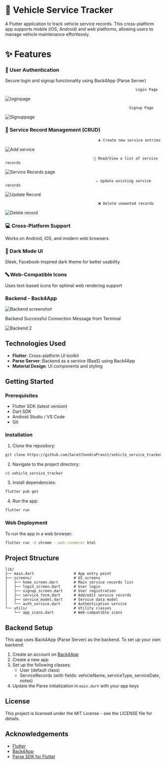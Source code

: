 # 🚗 Vehicle Service Tracker

A Flutter application to track vehicle service records. This cross-platform app supports mobile (iOS, Android) and web platforms, allowing users to manage vehicle maintenance effortlessly.

# ✨ Features

### 🔐 User Authentication

   Secure login and signup functionality using Back4App (Parse Server)
   
                                                               Login Page 
   ![loginpage](https://github.com/user-attachments/assets/ad166d49-e856-47b8-aa47-5c313b6f1b19)
   
                                                            Signup Page 
   ![Signuppage](https://github.com/user-attachments/assets/9cdb12f7-4768-4513-a85b-8ab97d54c6d6)

   

### 🧾 Service Record Management (CRUD)

                                              ➕ Create new service entries
   

 ![Add service](https://github.com/user-attachments/assets/439dc83e-22d1-4df6-bba7-c8470f281569)
 
                                            📖 Read/View a list of service records

   ![Service Records page ](https://github.com/user-attachments/assets/9c8379e1-daa1-4f6f-a638-06592f9e359a)


                                             ✏️ Update existing service records

 ![Update Record](https://github.com/user-attachments/assets/27a2032c-5134-40a6-a63f-564e197acc99)


                                              ❌ Delete unwanted records

 ![Delete record](https://github.com/user-attachments/assets/802c5641-d0b3-43b8-b4a3-6f0341a7072f)



### 💻 Cross-Platform Support

  Works on Android, iOS, and modern web browsers

### 🌙 Dark Mode UI

   Sleek, Facebook-inspired dark theme for better usability

### 🔤 Web-Compatible Icons

   Uses text-based icons for optimal web rendering support
   
### Backend - Back4App 

   ![Backend screenshot](https://github.com/user-attachments/assets/a6445d04-d318-4161-a10a-07c7e584f1c7)

   Backend Successful Connection Message from Terminal 

   ![Backend 2](https://github.com/user-attachments/assets/67d5f28c-8ddc-46df-8469-54357ea16e60)


## Technologies Used

- **Flutter**: Cross-platform UI toolkit
- **Parse Server**: Backend as a service (BaaS) using Back4App
- **Material Design**: UI components and styling

## Getting Started

### Prerequisites

- Flutter SDK (latest version)
- Dart SDK
- Android Studio / VS Code
- Git

### Installation

1. Clone the repository:
```bash
git clone https://github.com/SaratChandraPranit/vehicle_service_tracker.git
```

2. Navigate to the project directory:
```bash
cd vehicle_service_tracker
```

3. Install dependencies:
```bash
flutter pub get
```

4. Run the app:
```bash
flutter run
```

### Web Deployment

To run the app in a web browser:

```bash
flutter run -d chrome --web-renderer html
```

## Project Structure

```
lib/
├── main.dart                  # App entry point
├── screens/                   # UI screens
│   ├── home_screen.dart       # Main service records list
│   ├── login_screen.dart      # User login
│   ├── signup_screen.dart     # User registration
│   ├── service_form.dart      # Add/edit service records
│   ├── service_model.dart     # Service data model
│   └── auth_service.dart      # Authentication service
└── utils/                     # Utility classes
    └── app_icons.dart         # Web-compatible icons
```

## Backend Setup

This app uses Back4App (Parse Server) as the backend. To set up your own backend:

1. Create an account on [Back4App](https://www.back4app.com/)
2. Create a new app
3. Set up the following classes:
   - User (default class)
   - ServiceRecords (with fields: vehicleName, serviceType, serviceDate, notes)
4. Update the Parse initialization in `main.dart` with your app keys


## License

This project is licensed under the MIT License - see the LICENSE file for details.

## Acknowledgements

- [Flutter](https://flutter.dev/)
- [Back4App](https://www.back4app.com/)
- [Parse SDK for Flutter](https://pub.dev/packages/parse_server_sdk_flutter)
